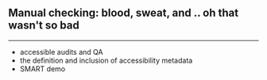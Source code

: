 ## Manual checking: blood, sweat, and .. oh that wasn't so bad

---

- accessible audits and QA
- the definition and inclusion of accessibility metadata
- SMART demo
